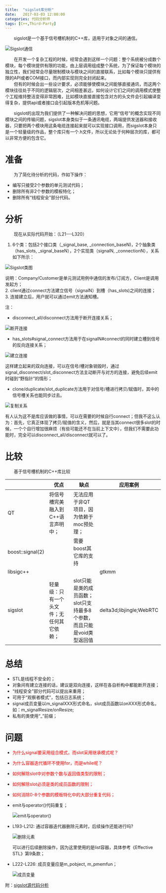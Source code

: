 ```yaml
---
title:  "sigslot库分析"
date:   2017-03-03 12:00:00
categories: 代码分析师
tags: [C++,Third-Party]
---
```


&emsp;&emsp;sigslot是一个基于信号槽机制的C++库，适用于对象之间的通信。  

![Sigslot通信](/assets/images/sigslot/Sigslot.png)

<!-- More -->

&emsp;&emsp;在开发一个复杂工程的时候，经常会遇到这样一个问题：整个系统被分成数个模块，每个模块提供有限的功能，由上层调用组成整个系统，为了保证每个模块的独立性，我们经常会尽量限制模块与模块之间的直接联系，比如每个模块只提供有限的API或者COM接口，而内部实现则完全封闭起来。  
&emsp;&emsp;但有的时候会出一些设计要求，必须能够使模块之间能够直接通讯，而这两个模块往往处于不同的逻辑层次，之间相差甚远，如何设计它们之间的调用模式使整个工程维持整洁变得非常困难，比如模块直接直接包含对方的头文件会引起编译变得复杂，提供api或者接口会引起版本危机等问题。  

&emsp;&emsp;sigslot的出现为我们提供了一种解决问题的思想，它用“信号”的概念实现不同模块之间的传输问题，sigslot本身类似于一条通讯电缆，两端提供发送器和接收器，只要把两个模块用这条电缆连接起来就可以实现接口调用，而sigslot本身只是一个轻量级的作品，整个库只有一个.h文件，所以无论处于何种层次的库，都可以非常方便的包含它。

# 准备
&emsp;&emsp;为了简化待分析的代码，作如下操作：
* 编写只接受2个参数的单元测试代码；
* 删除所有非2个参数的模板特化；
* 删除所有“线程安全”部分代码。

# 分析
&emsp;&emsp;现在从实际代码开始：（L21---L320）  
1. 6个类：包括2个接口类（_signal_base, _connection_baseN)，2个抽象类（has_slots, _signal_baseN），2个实现类（signalN, _connectionN），关系如下所示：  

![Sigslot类图](/assets/images/sigslot/SigslotClasses.png)  


说明：Company/Customer是单元测试用例中通信的发布/订阅方，Client是调用发起方；  
2. client通过connect方法建立信号（signalN）到槽（has_slots)之间的连接；  
3. 连接建立后，用户就可以通过emit方法通知槽。  

注：   

* disconnect_all/disconnect方法用于断开连接关系；
  
![断开连接](/assets/images/sigslot/SignalDisconnect.png)    


* has_slots#signal_connect方法用于在signalN#connect的同时建立槽到信号的反向连接关系；  

![建立连接](/assets/images/sigslot/connect.png)  

这样建立起来的双向连接，可以在信号/槽对象销毁时，通过signal_disconnect/slot_disconnect方法主动断开与对方的连接，避免后续emit时碰到“野指针”的情形；  
* clone/duplicate/slot_duplicate方法用于对信号/槽进行拷贝/赋值时，其中的信号槽关系也能同步过去。  

![复制关系](/assets/images/sigslot/clone.png)    

有人认为这不是库应该做的事情，可以在需要的时候自行connect；但我不这么认为：首先，它真正体现了拷贝/赋值的含义，然后，就是当其connect很多slot的时候，一个个自行增加很麻烦（有些可能还不在当前上下文中），但我们不需要此功能时，完全可以disconnect_all/disconnect就可以了。

# 比较
&emsp;&emsp;基于信号槽机制的C++库比较

||优点|缺点|应用案例|
|---|---|---|---|
|QT|将信号槽完美融入到C++语言声明中；|无法应用于非QT项目，因为依赖于moc预处理；
|boost::signal(2)||需要boost其它库的支持||
|libsigc++|||gtkmm|
|sigslot|轻量级：只有一个头文件；无任何其它依赖；|slot只能是类的成员函数；slot只支持最多8个参数，而且只能是void类型返回值|delta3d;libjingle;WebRTC|

# 总结  
* STL是线程不安全的；  
* 对象间有建立连接的话，建议是双向连接，这样在各自析构中都能断开连接；  
* “线程安全”部分代码可以提出来重用；  
* 可用于“观察者模式”，包括日志系统；  
* signal成员变量以m_signalXXX形式命名，slot成员函数以onXXX形式命名，如：m_signalResize/onResize;  
* 私有的类使用“_”前缀；  

# 问题
* <font color="red">为什么signal要采用组合模式，而slot采用继承模式呢？</font>  
* <font color="red">为什么容器迭代循环不使用for，而是while呢？</font>  
* <font color="red">如何解除slot中对参数个数与返回值类型的限制；</font>  
* <font color="red">如何解除slot必须是类的成员函数的限制；</font>  
* <font color="red">如何消除0-8个参数的模板特化中的大部分重复代码；</font>  
* emit与operator()代码重复；  

  ![emit与operator()](/assets/images/sigslot/emit.png)
  
* L193-L212: 通过容器迭代器删除元素时，后续操作还能进行吗?  
  
  ![删除元素](/assets/images/sigslot/SlotDisconnect.png)  
  
	可以进行后续删除操作，因为这里使用的是list容器，具体参考《Effective STL》第9条款；
* L222-L226: 成员变量应是m_pobject, m_pmemfun；  

  ![成员变量](/assets/images/sigslot/connectN.png)

附：[sigslot源代码分析](https://my.oschina.net/tianxialangui/blog/67005)